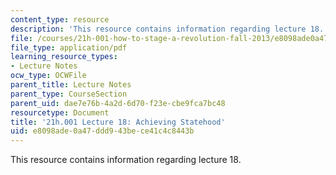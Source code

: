 ```yaml
---
content_type: resource
description: 'This resource contains information regarding lecture 18. '
file: /courses/21h-001-how-to-stage-a-revolution-fall-2013/e8098ade0a47ddd943bece41c4c8443b_MIT21H_001F13_lec_18.pdf
file_type: application/pdf
learning_resource_types:
- Lecture Notes
ocw_type: OCWFile
parent_title: Lecture Notes
parent_type: CourseSection
parent_uid: dae7e76b-4a2d-6d70-f23e-cbe9fca7bc48
resourcetype: Document
title: '21h.001 Lecture 18: Achieving Statehood'
uid: e8098ade-0a47-ddd9-43be-ce41c4c8443b
---
```

This resource contains information regarding lecture 18. 

